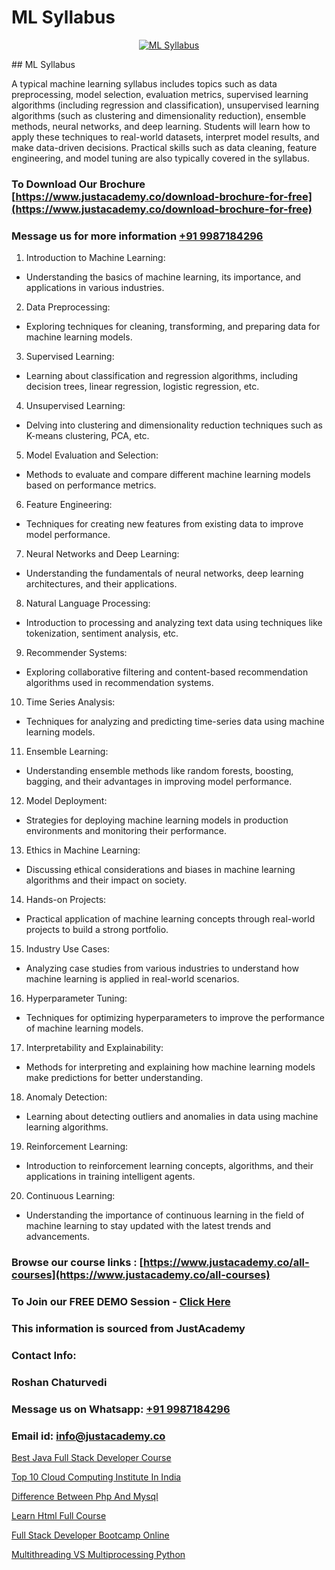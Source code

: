 # ML Syllabus

<p align="center">
  <a href="https://justacademy.co/course-detail/machine-learning">
    <img src="https://justacademy.co/storage2/course_image/1709713428_course_image.webp" alt="ML Syllabus">
  </a>
</p>
## ML Syllabus

A typical machine learning syllabus includes topics such as data preprocessing, model selection, evaluation metrics, supervised learning algorithms (including regression and classification), unsupervised learning algorithms (such as clustering and dimensionality reduction), ensemble methods, neural networks, and deep learning. Students will learn how to apply these techniques to real-world datasets, interpret model results, and make data-driven decisions. Practical skills such as data cleaning, feature engineering, and model tuning are also typically covered in the syllabus.
### To Download Our Brochure [https://www.justacademy.co/download-brochure-for-free](https://www.justacademy.co/download-brochure-for-free)
### Message us for more information [+91 9987184296](https://api.whatsapp.com/send?phone=919987184296)
1) Introduction to Machine Learning:
- Understanding the basics of machine learning, its importance, and applications in various industries.

2) Data Preprocessing:
- Exploring techniques for cleaning, transforming, and preparing data for machine learning models.

3) Supervised Learning:
- Learning about classification and regression algorithms, including decision trees, linear regression, logistic regression, etc.

4) Unsupervised Learning:
- Delving into clustering and dimensionality reduction techniques such as K-means clustering, PCA, etc.

5) Model Evaluation and Selection:
- Methods to evaluate and compare different machine learning models based on performance metrics.

6) Feature Engineering:
- Techniques for creating new features from existing data to improve model performance.

7) Neural Networks and Deep Learning:
- Understanding the fundamentals of neural networks, deep learning architectures, and their applications.

8) Natural Language Processing:
- Introduction to processing and analyzing text data using techniques like tokenization, sentiment analysis, etc.

9) Recommender Systems:
- Exploring collaborative filtering and content-based recommendation algorithms used in recommendation systems.

10) Time Series Analysis:
- Techniques for analyzing and predicting time-series data using machine learning models.

11) Ensemble Learning:
- Understanding ensemble methods like random forests, boosting, bagging, and their advantages in improving model performance.

12) Model Deployment:
- Strategies for deploying machine learning models in production environments and monitoring their performance.

13) Ethics in Machine Learning:
- Discussing ethical considerations and biases in machine learning algorithms and their impact on society.

14) Hands-on Projects:
- Practical application of machine learning concepts through real-world projects to build a strong portfolio.

15) Industry Use Cases:
- Analyzing case studies from various industries to understand how machine learning is applied in real-world scenarios.

16) Hyperparameter Tuning:
- Techniques for optimizing hyperparameters to improve the performance of machine learning models.

17) Interpretability and Explainability:
- Methods for interpreting and explaining how machine learning models make predictions for better understanding.

18) Anomaly Detection:
- Learning about detecting outliers and anomalies in data using machine learning algorithms.

19) Reinforcement Learning:
- Introduction to reinforcement learning concepts, algorithms, and their applications in training intelligent agents.

20) Continuous Learning:
- Understanding the importance of continuous learning in the field of machine learning to stay updated with the latest trends and advancements.

### Browse our course links : [https://www.justacademy.co/all-courses](https://www.justacademy.co/all-courses) 
### To Join our FREE DEMO Session - [Click Here](https://www.justacademy.co/register-for-course-demo)


### This information is sourced from JustAcademy
### Contact Info:
### Roshan Chaturvedi
### Message us on Whatsapp: [+91 9987184296](https://api.whatsapp.com/send?phone=919987184296)
### Email id: [info@justacademy.co](mailto:info@justacademy.co)
                
[Best Java Full Stack Developer Course](https://www.linkedin.com/pulse/best-java-full-stack-developer-course-justacademy-lvfgc?trackingId=3JFnV%2BVNcbIX1mjk2aU1cQ%3D%3D&lipi=urn%3Ali%3Apage%3Ad_flagship3_company_admin%3BKTN3ka3yQeC%2FJuvG1YVg3Q%3D%3D)

[Top 10 Cloud Computing Institute In India](https://www.linkedin.com/pulse/top-10-cloud-computing-institute-india-justacademy-pune-9daoc?trackingId=hhkIDNybbId9RzudWmIFIQ%3D%3D&lipi=urn%3Ali%3Apage%3Ad_flagship3_company_admin%3BVDf%2FJ3L7TWm0o%2FfSLXyFIg%3D%3D)

[Difference Between Php And Mysql](https://medium.com/@roneet705/difference-between-php-and-mysql-d3fc74f6da1f)

[Learn Html Full Course](https://medium.com/@negishivu99/learn-html-full-course-0f3fd704732c)

[Full Stack Developer Bootcamp Online](https://justacademyin.github.io/justacademy/full-stack-developer-bootcamp-online)

[Multithreading VS Multiprocessing Python](https://justacademyin.github.io/justacademy/multithreading-vs-multiprocessing-python)

